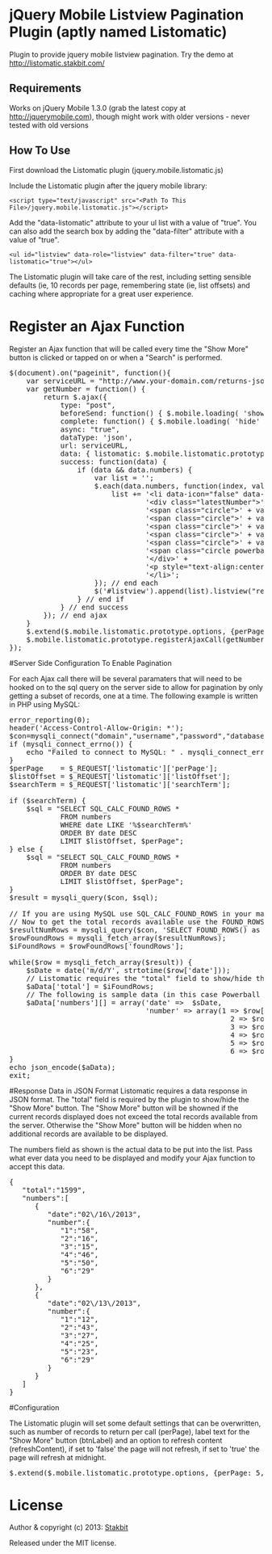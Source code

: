 # jQuery Mobile Listview Pagination Plugin (aptly named  Listomatic)

Plugin to provide jquery mobile listview pagination. Try the demo at http://listomatic.stakbit.com/

## Requirements

Works on jQuery Mobile 1.3.0 (grab the latest copy at http://jquerymobile.com), though might work with older versions - never tested with old versions

## How To Use

First download the Listomatic plugin (jquery.mobile.listomatic.js)

Include the Listomatic plugin after the jquery mobile library: 

`<script type="text/javascript" src="<Path To This File>/jquery.mobile.listomatic.js"></script>`

Add the "data-listomatic" attribute to your ul list with a value of "true". You can also add the search box by adding the "data-filter" attribute with a value of "true".

`<ul id="listview" data-role="listview" data-filter="true" data-listomatic="true"></ul>`

The Listomatic plugin will take care of the rest, including setting sensible defaults (ie, 10 records per page, remembering state (ie, list offsets) and caching where appropriate for a great user experience.

# Register an Ajax Function

Register an Ajax function that will be called every time the "Show More" button is clicked or tapped on or when a "Search" is performed.

<pre>
$(document).on("pageinit", function(){
	var serviceURL = "http://www.your-domain.com/returns-json-numbers.php";	
	var getNumber = function() {
		return $.ajax({
			type: "post",
			beforeSend: function() { $.mobile.loading( 'show' ) }, //Show spinner
			complete: function() { $.mobile.loading( 'hide' ) }, //Hide spinner
			async: "true",
			dataType: 'json',
			url: serviceURL,
			data: { listomatic: $.mobile.listomatic.prototype.getResults() },
			success: function(data) {
				if (data && data.numbers) {
					var list = '';
					$.each(data.numbers, function(index, value) {
						list += '&lt;li data-icon="false" data-filtertext="' + value.date + '">' +
								'&lt;div class="latestNumber">' +
								'&lt;span class="circle">' + value.number[1] + '&lt;/span>' +
								'&lt;span class="circle">' + value.number[2] + '&lt;/span>' +
								'&lt;span class="circle">' + value.number[3] + '&lt;/span>' +
								'&lt;span class="circle">' + value.number[4] + '&lt;/span>' +
								'&lt;span class="circle">' + value.number[5] + '&lt;/span>' +
								'&lt;span class="circle powerball">' + value.number[6] + '&lt;/span>' +
								'&lt;/div>' +
								'&lt;p style="text-align:center;" class="latestNumberDate">' + value.date + '&lt;/p>' +
								'&lt;/li>';
					}); // end each	
					$('#listview').append(list).listview("refresh");
				} // end if
			} // end success
		}); // end ajax
	}
	$.extend($.mobile.listomatic.prototype.options, {perPage: 2, btnLabel: 'Show Me More', refreshContent: 'daily'});
	$.mobile.listomatic.prototype.registerAjaxCall(getNumber);
});
</pre>



#Server Side Configuration To Enable Pagination

For each Ajax call there will be several paramaters that will need to be hooked on to the sql query on the server side to allow for pagination by only getting a subset of records, one at a time. The following example is written in PHP using MySQL:

<pre>
error_reporting(0);
header('Access-Control-Allow-Origin: *');
$con=mysqli_connect("domain","username","password","database");
if (mysqli_connect_errno()) {
	echo "Failed to connect to MySQL: " . mysqli_connect_error();
}
$perPage    = $_REQUEST['listomatic']['perPage'];
$listOffset = $_REQUEST['listomatic']['listOffset'];
$searchTerm = $_REQUEST['listomatic']['searchTerm'];

if ($searchTerm) {
	$sql = "SELECT SQL_CALC_FOUND_ROWS *
			FROM numbers
			WHERE date LIKE '%$searchTerm%'
			ORDER BY date DESC
			LIMIT $listOffset, $perPage";
} else {
	$sql = "SELECT SQL_CALC_FOUND_ROWS *
			FROM numbers
			ORDER BY date DESC
			LIMIT $listOffset, $perPage";
}
$result = mysqli_query($con, $sql);

// If you are using MySQL use SQL_CALC_FOUND_ROWS in your main queries (above)
// Now to get the total records available use the FOUND_ROWS() function (below)
$resultNumRows = mysqli_query($con, 'SELECT FOUND_ROWS() as foundRows');
$rowFoundRows = mysqli_fetch_array($resultNumRows);
$iFoundRows = $rowFoundRows['foundRows'];

while($row = mysqli_fetch_array($result)) {
	$sDate = date('m/d/Y', strtotime($row['date']));
	// Listomatic requires the "total" field to show/hide the "Show More" button
	$aData['total'] = $iFoundRows; 
	// The following is sample data (in this case Powerball numbers) that you want to display
	$aData['numbers'][] = array('date' =>  $sDate,
	    						'number' => array(1 => $row['num1'],
													2 => $row['num2'],
													3 => $row['num3'],
													4 => $row['num4'],
													5 => $row['num5'],
													6 => $row['num6']));
}
echo json_encode($aData);
exit;
</pre>

#Response Data in JSON Format
Listomatic requires a data response in JSON format. The "total" field is required by the plugin to show/hide the "Show More" button. The "Show More" button will be showned if the current records displayed does not exceed the total records available from the server. Otherwise the "Show More" button will be hidden when no additional records are available to be displayed.

The numbers field as shown is the actual data to be put into the list. Pass what ever data you need to be displayed and modify your Ajax function to accept this data.
<pre>
{
   "total":"1599",
   "numbers":[
      {
         "date":"02\/16\/2013",
         "number":{
            "1":"58",
            "2":"16",
            "3":"15",
            "4":"46",
            "5":"50",
            "6":"29"
         }
      },
      {
         "date":"02\/13\/2013",
         "number":{
            "1":"12",
            "2":"43",
            "3":"27",
            "4":"25",
            "5":"23",
            "6":"29"
         }
      }
   ]
}
</pre>

#Configuration

The Listomatic plugin will set some default settings that can be overwritten, such as number of records to return per call (perPage), label text for the "Show More" button (btnLabel) and an option to refresh content (refreshContent), if set to 'false' the page will not refresh, if set to 'true' the page will refresh at midnight. 

<pre>
$.extend($.mobile.listomatic.prototype.options, {perPage: 5, btnLabel: 'Show Me More', refreshContent: true});
</pre>

# License

Author & copyright (c) 2013: [Stakbit](http://www.stakbit.com)

Released under the MIT license.
